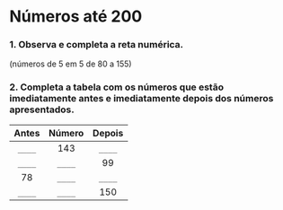 # Números até 200
### 1. Observa e completa a reta numérica.

(números de 5 em 5 de 80 a 155)

### 2. Completa a tabela com os números que estão imediatamente antes e imediatamente depois dos números apresentados.

|Antes|Número|Depois|
|:-:|:-:|:-:|
|`____`|143|`____`| |
|`____`|`____`|99|
|78|`____`|`____`|
|`____`|`____`|150|

